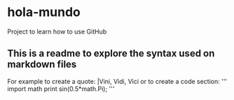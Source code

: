 # hola-mundo
Project to learn how to use GitHub
## This is a readme to explore the syntax used on markdown files
For example to create a quote:
|Vini, Vidi, Vici
or to create a code section:
'''
import math
print sin(0.5*math.Pi);
'''
